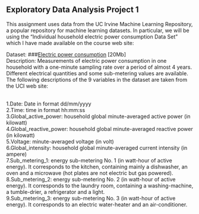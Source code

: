 ## Exploratory Data Analysis Project 1

This assignment uses data from the UC Irvine Machine Learning Repository, a popular repository for machine learning datasets. In particular, we will be using the “Individual household electric power consumption Data Set” which I have made available on the course web site:

Dataset:
###[Electric power consumption](https://d396qusza40orc.cloudfront.net/exdata%2Fdata%2Fhousehold_power_consumption.zip) [20Mb]
</br>Description: Measurements of electric power consumption in one household with a one-minute sampling rate over a period of almost 4 years. Different electrical quantities and some sub-metering values are available.
The following descriptions of the 9 variables in the dataset are taken from the UCI web site:

</br>1.Date: Date in format dd/mm/yyyy
</br>2.Time: time in format hh:mm:ss
</br>3.Global_active_power: household global minute-averaged active power (in kilowatt)
</br>4.Global_reactive_power: household global minute-averaged reactive power (in kilowatt)
</br>5.Voltage: minute-averaged voltage (in volt)
</br>6.Global_intensity: household global minute-averaged current intensity (in ampere)
</br>7.Sub_metering_1: energy sub-metering No. 1 (in watt-hour of active energy). It corresponds to the kitchen, containing mainly a dishwasher, an oven and a microwave (hot plates are not electric but gas powered).
</br>8.Sub_metering_2: energy sub-metering No. 2 (in watt-hour of active energy). It corresponds to the laundry room, containing a washing-machine, a tumble-drier, a refrigerator and a light.
</br>9.Sub_metering_3: energy sub-metering No. 3 (in watt-hour of active energy). It corresponds to an electric water-heater and an air-conditioner.




